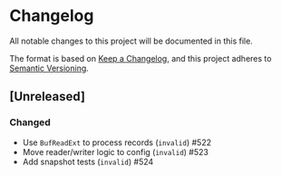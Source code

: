 # Changelog

All notable changes to this project will be documented in this file.

The format is based on [Keep a Changelog](https://keepachangelog.com/en/1.0.0/),
and this project adheres to [Semantic Versioning](https://semver.org/spec/v2.0.0.html).

## [Unreleased]

### Changed

* Use `BufReadExt` to process records (`invalid`) #522
* Move reader/writer logic to config (`invalid`) #523
* Add snapshot tests (`invalid`) #524
